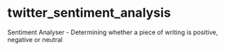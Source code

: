# twitter_sentiment_analysis
Sentiment Analyser - Determining whether a piece of writing is positive, negative or neutral
